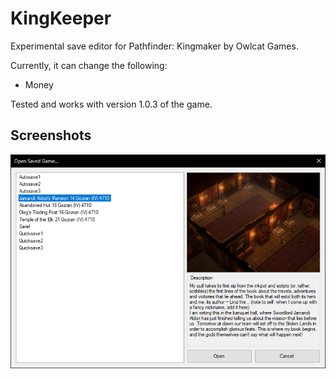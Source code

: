 # KingKeeper
Experimental save editor for Pathfinder: Kingmaker by Owlcat Games.

Currently, it can change the following:
* Money

Tested and works with version 1.0.3 of the game.

## Screenshots
![Open Saved Games](/Images/OpenSavedGame.png)